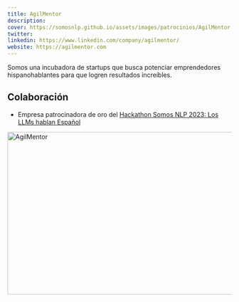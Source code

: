 ```yaml
---
title: AgilMentor
description:
cover: https://somosnlp.github.io/assets/images/patrocinios/AgilMentor.png
twitter: 
linkedin: https://www.linkedin.com/company/agilmentor/
website: https://agilmentor.com
---
```


Somos una incubadora de startups que busca potenciar emprendedores hispanohablantes para que logren resultados increíbles.

## Colaboración

- Empresa patrocinadora de oro del [Hackathon Somos NLP 2023: Los LLMs hablan Español](/hackathon)

<div class="flex justify-center">
    <img alt="AgilMentor" width="650" height="365" 
    src="https://somosnlp.github.io/assets/images/patrocinios/AgilMentor.png" />
</div>
